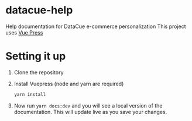 # datacue-help
Help documentation for DataCue e-commerce personalization
This project uses [Vue Press](http://vuepress.vuejs.org)

# Setting it up

1. Clone the repository
2. Install Vuepress (node and yarn are required)

    ```bash
    yarn install
    ```

3. Now run `yarn docs:dev` and you will see a local version of the documentation. This will update live as you save your changes.

